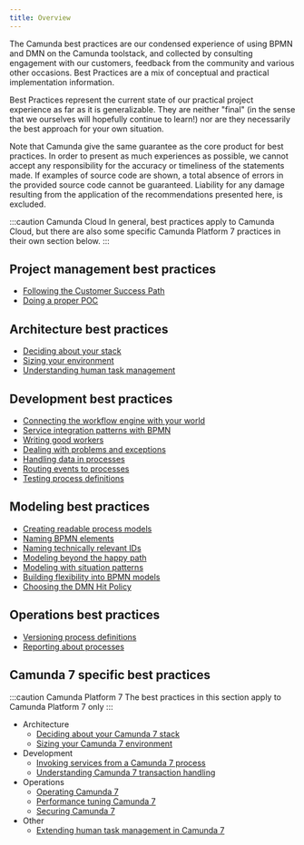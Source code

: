 ```yaml
---
title: Overview
---
```


The Camunda best practices are our condensed experience of using BPMN and DMN on the Camunda toolstack, and collected by consulting engagement with our customers, feedback from the community and various other occasions. Best Practices are a mix of conceptual and practical implementation information. 

Best Practices represent the current state of our practical project experience as far as it is generalizable. They are neither "final" (in the sense that we ourselves will hopefully continue to learn!) nor are they necessarily the best approach for your own situation.

Note that Camunda give the same guarantee as the core product for best practices. In order to present as much experiences as possible, we cannot accept any responsibility for the accuracy or timeliness of the statements made. If examples of source code are shown, a total absence of errors in the provided source code cannot be guaranteed. Liability for any damage resulting from the application of the recommendations presented here, is excluded.

:::caution Camunda Cloud
In general, best practices apply to Camunda Cloud, but there are also some specific Camunda Platform 7 practices in their own section below.
:::

## Project management best practices

* [Following the Customer Success Path](../management/following-the-customer-success-path/)
* [Doing a proper POC](../management/doing-a-proper-poc/)

## Architecture best practices

* [Deciding about your stack](../architecture/deciding-about-your-stack/)
* [Sizing your environment](../architecture/sizing-your-environment/) 
* [Understanding human task management](../architecture/understanding-human-tasks-management/)

## Development best practices

* [Connecting the workflow engine with your world](../development/connecting-the-workflow-engine-with-your-world)
* [Service integration patterns with BPMN](../development/service-integration-patterns)
* [Writing good workers](../development/writing-good-workers)
* [Dealing with problems and exceptions](../development/dealing-with-problems-and-exceptions)
* [Handling data in processes](../development/handling-data-in-processes)
* [Routing events to processes](../development/routing-events-to-processes)
* [Testing process definitions](../development/testing-process-definitions)


## Modeling best practices

* [Creating readable process models](../modeling/creating-readable-process-models/)
* [Naming BPMN elements](../modeling/naming-bpmn-elements/)
* [Naming technically relevant IDs](../modeling/naming-technically-relevant-ids/)
* [Modeling beyond the happy path](../modeling/modeling-beyond-the-happy-path/)
* [Modeling with situation patterns](../modeling/modeling-with-situation-patterns/)
* [Building flexibility into BPMN models](../modeling/building-flexibility-into-bpmn-models/)
* [Choosing the DMN Hit Policy](../modeling/choosing-the-dmn-hit-policy/)

## Operations best practices 

* [Versioning process definitions](../operations/versioning-process-definitions/)
* [Reporting about processes](../operations/reporting-about-processes/)


## Camunda 7 specific best practices

:::caution Camunda Platform 7
The best practices in this section apply to Camunda Platform 7 only
:::

* Architecture
  * [Deciding about your Camunda 7 stack](../architecture/deciding-about-your-stack-c7/)
  * [Sizing your Camunda 7 environment](../architecture/sizing-your-environment-c7/)
* Development
  * [Invoking services from a Camunda 7 process](../development/invoking-services-from-the-process-c7/) 
  * [Understanding Camunda 7 transaction handling](../development/understanding-transaction-handling-c7/)
* Operations
  * [Operating Camunda 7](../operations/operating-camunda-c7/)
  * [Performance tuning Camunda 7](../operations/performance-tuning-camunda-c7/)
  * [Securing Camunda 7](../operations/securing-camunda-c7/)
* Other
  * [Extending human task management in Camunda 7](../architecture/extending-human-task-management-c7/)

